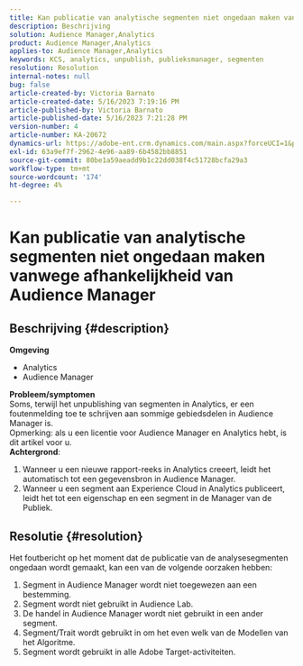 ```yaml
---
title: Kan publicatie van analytische segmenten niet ongedaan maken vanwege afhankelijkheid van Audience Manager
description: Beschrijving
solution: Audience Manager,Analytics
product: Audience Manager,Analytics
applies-to: Audience Manager,Analytics
keywords: KCS, analytics, unpublish, publieksmanager, segmenten
resolution: Resolution
internal-notes: null
bug: false
article-created-by: Victoria Barnato
article-created-date: 5/16/2023 7:19:16 PM
article-published-by: Victoria Barnato
article-published-date: 5/16/2023 7:21:28 PM
version-number: 4
article-number: KA-20672
dynamics-url: https://adobe-ent.crm.dynamics.com/main.aspx?forceUCI=1&pagetype=entityrecord&etn=knowledgearticle&id=08620c86-1ef4-ed11-8848-6045bd006ce9
exl-id: 63a9ef7f-2962-4e96-aa89-6b4582bb8851
source-git-commit: 80be1a59aeadd9b1c22dd038f4c51728bcfa29a3
workflow-type: tm+mt
source-wordcount: '174'
ht-degree: 4%

---
```


# Kan publicatie van analytische segmenten niet ongedaan maken vanwege afhankelijkheid van Audience Manager

## Beschrijving {#description}

<b>Omgeving</b>
- Analytics
- Audience Manager

<b>Probleem/symptomen</b><br>Soms, terwijl het unpublishing van segmenten in Analytics, er een foutenmelding toe te schrijven aan sommige gebiedsdelen in Audience Manager is.<br>Opmerking: als u een licentie voor Audience Manager en Analytics hebt, is dit artikel voor u.
 <br><b>Achtergrond</b>:
1. Wanneer u een nieuwe rapport-reeks in Analytics creeert, leidt het automatisch tot een gegevensbron in Audience Manager.
2. Wanneer u een segment aan Experience Cloud in Analytics publiceert, leidt het tot een eigenschap en een segment in de Manager van de Publiek.



## Resolutie {#resolution}


Het foutbericht op het moment dat de publicatie van de analysesegmenten ongedaan wordt gemaakt, kan een van de volgende oorzaken hebben:

1. Segment in Audience Manager wordt niet toegewezen aan een bestemming.
2. Segment wordt niet gebruikt in Audience Lab.
3. De handel in Audience Manager wordt niet gebruikt in een ander segment.
4. Segment/Trait wordt gebruikt in om het even welk van de Modellen van het Algoritme.
5. Segment wordt gebruikt in alle Adobe Target-activiteiten.

